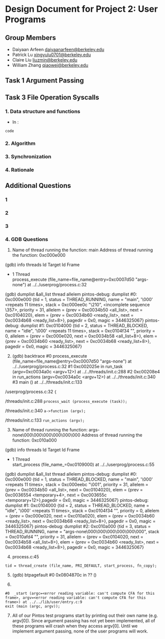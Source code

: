 Design Document for Project 2: User Programs
============================================

## Group Members

* Daiyaan Arfeen <daiyaanarfeen@berkeley.edu>
* Patrick Lu <xingyulu0701@berkeley.edu>
* Claire Liu <liuzmin@berkeley.edu>
* William Zhang <qiaowei@berkeley.edu>


## Task 1 Argument Passing



## Task 3 File Operation Syscalls
### 1. Data structure and functions
- In :
```
code
```

### 2. Algorithm


### 3. Synchronization


### 4. Rationale



## Additional Questions
### 1

### 2

### 3

### 4. GDB Questions
1) Name of thread running the function: main
  Address of thread running the function: 0xc000e000

(gdb) info threads
  Id   Target Id         Frame
* 1    Thread <main>     process_execute (file_name=file_name@entry=0xc0007d50 "args-none") at ../../userprog/process.c:32

(gdb) dumplist &all_list thread allelem
pintos-debug: dumplist #0: 0xc000e000 {tid = 1, status = THREAD_RUNNING, name = "main", '\000' <repeats 11 times>, stack = 0xc000ee0c "\210", <incomplete sequence \357>, priority = 31, allelem = {prev = 0xc0034b50 <all_list>, next = 0xc0104020}, elem = {prev = 0xc0034b60 <ready_list>, next = 0xc0034b68 <ready_list+8>}, pagedir = 0x0, magic = 3446325067}
pintos-debug: dumplist #1: 0xc0104000 {tid = 2, status = THREAD_BLOCKED, name = "idle", '\000' <repeats 11 times>, stack = 0xc0104f34 "", priority = 0, allelem = {prev = 0xc000e020, next = 0xc0034b58 <all_list+8>}, elem = {prev = 0xc0034b60 <ready_list>, next = 0xc0034b68 <ready_list+8>}, pagedir = 0x0, magic = 3446325067}

2) (gdb) backtrace
#0  process_execute (file_name=file_name@entry=0xc0007d50 "args-none") at ../../userprog/process.c:32
#1  0xc002025e in run_task (argv=0xc0034a0c <argv+12>) at ../../threads/init.c:288
#2  0xc00208e4 in run_actions (argv=0xc0034a0c <argv+12>) at ../../threads/init.c:340
#3  main () at ../../threads/init.c:133

/userprog/process.c:32
```{```

/threads/init.c:288
```process_wait (process_execute (task));```

/threads/init.c:340
```a->function (argv);```

/threads/init.c:133
```run_actions (argv);```

3) Name of thread running the function: args-none\000\000\000\000\000\000
Address of thread running the function: 0xc010a000

(gdb) info threads
  Id   Target Id         Frame
* 1    Thread <main>     start_process (file_name_=0xc0109000) at ../../userprog/process.c:55

(gdb) dumplist &all_list thread allelem
pintos-debug: dumplist #0: 0xc000e000 {tid = 1, status = THREAD_BLOCKED, name = "main", '\000' <repeats 11 times>, stack = 0xc000eebc "\001", priority = 31, allelem = {prev = 0xc0034b50 <all_list>, next = 0xc0104020}, elem = {prev = 0xc0036554 <temporary+4>, next = 0xc003655c <temporary+12>},pagedir = 0x0, magic = 3446325067}
pintos-debug: dumplist #1: 0xc0104000 {tid = 2, status = THREAD_BLOCKED, name = "idle", '\000' <repeats 11 times>, stack = 0xc0104f34 "", priority = 0, allelem = {prev = 0xc000e020, next = 0xc010a020}, elem = {prev = 0xc0034b60 <ready_list>, next = 0xc0034b68 <ready_list+8>}, pagedir = 0x0, magic = 3446325067}
pintos-debug: dumplist #2: 0xc010a000 {tid = 3, status = THREAD_RUNNING, name = "args-none\000\000\000\000\000\000", stack = 0xc010afd4 "", priority = 31, allelem = {prev = 0xc0104020, next = 0xc0034b58 <all_list+8>}, elem = {prev = 0xc0034b60 <ready_list>, next = 0xc0034b68 <ready_list+8>}, pagedir = 0x0, magic = 3446325067}

4) process.c:45
```
tid = thread_create (file_name, PRI_DEFAULT, start_process, fn_copy);
```

5) (gdb) btpagefault
#0  0x0804870c in ?? ()

6)
```
#0  _start (argc=<error reading variable: can't compute CFA for this frame>, argv=<error reading variable: can't compute CFA for this frame>) at ../../lib/user/entry.c:9
exit (main (argc, argv));
```

7) All of our Pintos test programs start by printing out their own name (e.g. argv[0]). Since argument passing has not yet been implemented, all of these programs will crash when they access argv[0]. Until we implement argument passing, none of the user programs will work.
